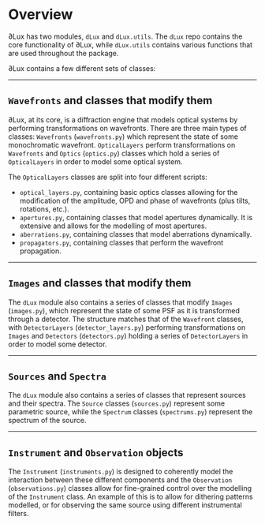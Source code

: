 # Overview

∂Lux has two modules, `dLux` and `dLux.utils`. The `dLux` repo contains the core functionality of ∂Lux, while `dLux.utils` contains various functions that are used throughout the package. 

∂Lux contains a few different sets of classes:

---

## `Wavefronts` and classes that modify them
[comment]: <> (Rephrase?)
∂Lux, at its core, is a diffraction engine that models optical systems by performing transformations on wavefronts. There are three main types of classes: `Wavefronts` (`wavefronts.py`) which represent the state of some monochromatic wavefront. `OpticalLayers` perform transformations on `Wavefronts` and `Optics` (`optics.py`) classes which hold a series of `OpticalLayers` in order to model some optical system.

The `OpticalLayers` classes are split into four different scripts:

- `optical_layers.py`, containing basic optics classes allowing for the modification of the amplitude, OPD and phase of wavefronts (plus tilts, rotations, etc.).
- `apertures.py`, containing classes that model apertures dynamically. It is extensive and allows for the modelling of most apertures.
- `aberrations.py`, containing classes that model aberrations dynamically.
- `propagators.py`, containing classes that perform the wavefront propagation.

---

## `Images` and classes that modify them
[comment]: <> (Rephrase?)
The `dLux` module also contains a series of classes that modify `Images` (`images.py`), which represent the state of some PSF as it is transformed through a detector. The structure matches that of the `Wavefront` classes, with `DetectorLayers` (`detector_layers.py`) performing transformations on `Images` and `Detectors` (`detectors.py`) holding a series of `DetectorLayers` in order to model some detector.

---

## `Sources` and `Spectra`
[comment]: <> (Is the object called `Spectra` or `spectrums`)
The `dLux` module also contains a series of classes that represent sources and their spectra. The `Source` classes (`sources.py`) represent some parametric source, while the `Spectrum` classes (`spectrums.py`) represent the spectrum of the source.

---

## `Instrument` and `Observation` objects
[comment]: <> (Rephrase last sentence?)
The `Instrument` (`instruments.py`) is designed to coherently model the interaction between these different components and the `Observation` (`observations.py`) classes allow for fine-grained control over the modelling of the `Instrument` class. An example of this is to allow for dithering patterns modelled, or for observing the same source using different instrumental filters.